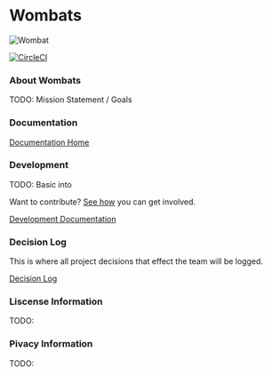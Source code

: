 # Wombats

![Wombat](https://cloud.githubusercontent.com/assets/4649439/17083937/59e5a5f0-517d-11e6-92a2-976aee52d95c.png)

[![CircleCI](https://circleci.com/gh/willowtreeapps/wombats-api.svg?style=svg)](https://circleci.com/gh/willowtreeapps/wombats-api)

### About Wombats

TODO: Mission Statement / Goals

### Documentation

[Documentation Home](./docs/README.md)

### Development

TODO: Basic into

Want to contribute? [See how](./CONTRIBUTING.md) you can get involved.

[Development Documentation](./docs/development/README.md)

### Decision Log

This is where all project decisions that effect the team will be logged.

[Decision Log](./docs/decision-logs/README.md)

### Liscense Information

TODO:

### Pivacy Information

TODO:
